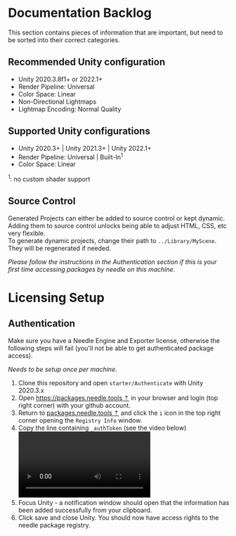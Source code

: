 
# Documentation Backlog
This section contains pieces of information that are important, but need to be sorted into their correct categories.

## Recommended Unity configuration

- Unity 2020.3.8f1+ or 2022.1+
- Render Pipeline: Universal  
- Color Space: Linear  
- Non-Directional Lightmaps  
- Lightmap Encoding: Normal Quality  

## Supported Unity configurations

- Unity 2020.3+ | Unity 2021.3+ | Unity 2022.1+  
- Render Pipeline: Universal | Built-In<sup>1</sup>  
- Color Space: Linear  

<sup>1</sup>: no custom shader support

## Source Control

Generated Projects can either be added to source control or kept dynamic. Adding them to source control unlocks being able to adjust HTML, CSS, etc very flexible.  
To generate dynamic projects, change their path to `../Library/MyScene`. They will be regenerated if needed.

*Please follow the instructions in the Authentication section if this is your first time accessing packages by needle on this machine.*

# Licensing Setup

## Authentication  

Make sure you have a Needle Engine and Exporter license, otherwise the following steps will fail (you'll not be able to get authenticated package access).  

*Needs to be setup once per machine.*  

1) Clone this repository and open ``starter/Authenticate`` with Unity 2020.3.x
2) Open [https://packages.needle.tools ⇡](https://packages.needle.tools) in your browser and login (top right corner) with your github account. 
3) Return to [packages.needle.tools ⇡](https://packages.needle.tools) and click the ``i`` icon in the top right corner opening the ``Registry Info`` window.
4) Copy the line containing ``_authToken`` (see the video below)  
   <video src="https://user-images.githubusercontent.com/5083203/166433857-a0c9e29f-9413-4e10-a1a1-2029e3d3ab06.mp4" autoplay></video>
6) Focus Unity - a notification window should open that the information has been added successfully from your clipboard.
7) Click save and close Unity. You should now have access rights to the needle package registry.
